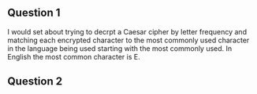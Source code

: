 ## Question 1

I would set about trying to decrpt a Caesar cipher by letter frequency and matching each encrypted character to
the most commonly used character in the language being used starting with the most commonly used.
In English the most common character is E.

## Question 2


